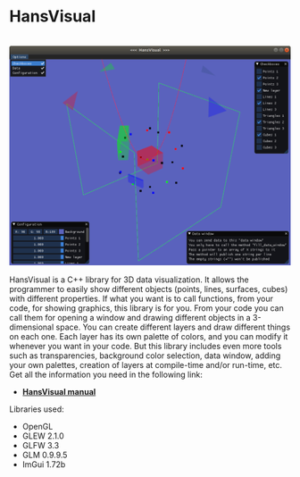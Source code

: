 # HansVisual

<br>![sample HansVis window](https://raw.githubusercontent.com/AnselmoGPP/HansVisual/master/example/HansVisual_example_1.png)

HansVisual is a C++ library for 3D data visualization. It allows the programmer to easily show different objects (points, lines, surfaces, cubes) with different properties. If what you want is to call functions, from your code, for showing graphics, this library is for you. From your code you can call them for opening a window and drawing different objects in a 3-dimensional space. You can create different layers and draw different things on each one. Each layer has its own palette of colors, and you can modify it whenever you want in your code. But this library includes even more tools such as transparencies, background color selection, data window, adding your own palettes, creation of layers at compile-time and/or run-time, etc. Get all the information you need in the following link:

- [**HansVisual manual**](https://sciencesoftcode.wordpress.com/2019/09/14/hansvisual/)

Libraries used:

- OpenGL
- GLEW 2.1.0
- GLFW 3.3
- GLM 0.9.9.5
- ImGui 1.72b
